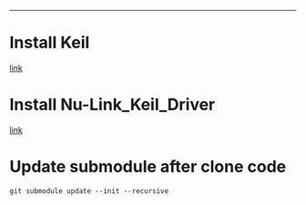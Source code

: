 ***

# Install Keil 
[link](https://www2.keil.com/mdk5)

# Install Nu-Link_Keil_Driver
[link](https://www.nuvoton.com/tool-and-software/ide-and-compiler/)

# Update submodule after clone code
`git submodule update --init --recursive`
